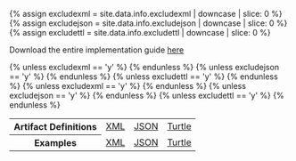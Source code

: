
{% assign excludexml = site.data.info.excludexml | downcase | slice: 0 %}
{% assign excludejson = site.data.info.excludejson | downcase | slice: 0 %}
{% assign excludettl = site.data.info.excludettl | downcase | slice: 0 %}
	
<p>
    Download the entire implementation guide <a href="full-ig.zip">here</a>
	</p>

	
<table>
		<tbody>
			<tr>
				<th>Artifact Definitions</th>
{% unless excludexml == 'y' %}
				<td>
					<a href="definitions.xml.zip">XML</a>
				</td>
{% endunless %}
{% unless excludejson == 'y' %}
				<td>
					<a href="definitions.json.zip">JSON</a>
				</td>
{% endunless %}
{% unless excludettl == 'y' %}
				<td>
					<a href="definitions.ttl.zip">Turtle</a>
				</td>
{% endunless %}
			</tr>
			<tr>
				<th>Examples</th>
{% unless excludexml == 'y' %}
				<td>
					<a href="examples.xml.zip">XML</a>
				</td>
{% endunless %}
{% unless excludejson == 'y' %}
				<td>
					<a href="examples.json.zip">JSON</a>
				</td>
{% endunless %}
{% unless excludettl == 'y' %}
				<td>
					<a href="examples.ttl.zip">Turtle</a>
				</td>
{% endunless %}
			</tr>
		</tbody>
	</table>
